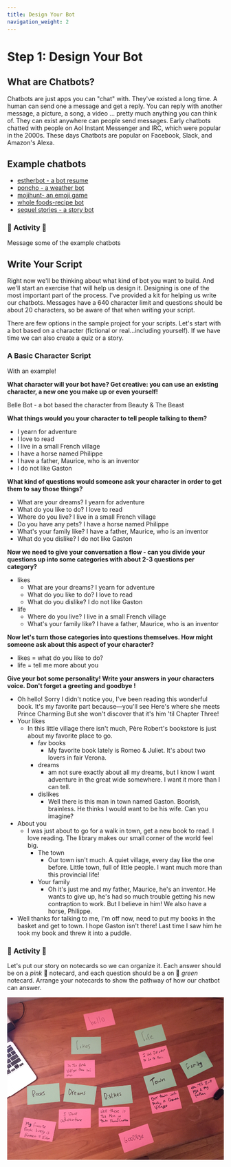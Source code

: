 ```yaml
---
title: Design Your Bot
navigation_weight: 2
---
```


# Step 1: Design Your Bot


## What are Chatbots?

Chatbots are just apps you can "chat" with. They've existed a long time. A human can send one a message and get a reply. You can reply with another message, a picture, a song, a video ... pretty much anything you can think of. They can exist anywhere can people send messages. Early chatbots chatted with people on Aol Instant Messenger and IRC, which were popular in the 2000s. These days Chatbots are popular on Facebook, Slack, and Amazon's Alexa.


## Example chatbots
* [estherbot - a bot resume](http://www.estherbot.com/)
* [poncho - a weather bot](https://www.messenger.com/t/hiponcho)
* [mojihunt- an emoji game](https://www.messenger.com/t/mojihunt)
* [whole foods-recipe bot](https://www.messenger.com/t/WholeFoods)
* [sequel stories - a story bot](https://www.facebook.com/storiesonsequel/)


### :tada: **Activity** :tada:
Message some of the example chatbots

## Write Your Script
Right now we'll be thinking about what kind of bot you want to build. And we'll start an exercise that will help us design it. Designing is one of the most important part of the process. I've provided a kit for helping us write our chatbots. Messages have a 640 character limit and questions should be about 20 characters, so be aware of that when writing your script.

There are few options in the sample project for your scripts. Let's start with a bot based on a character (fictional or real...including yourself). If we have time we can also create a quiz or a story.

### A Basic Character Script
With an example!

**What character will your bot have? Get creative: you can use an existing character, a new one you make up or even yourself!**

Belle Bot - a bot based the character from Beauty & The Beast

**What things would you your character to tell people talking to them?**

* I yearn for adventure
* I love to read
* I live in a small French village
* I have a horse named Philippe
* I have a father, Maurice, who is an inventor
* I do not like Gaston

**What kind of questions would someone ask your character in order to get them to say those things?**

* What are your dreams?  I yearn for adventure
* What do you like to do? I love to read
* Where do you live? I live in a small French village
* Do you have any pets? I have a horse named Philippe
* What's your family like? I have a father, Maurice, who is an inventor
* What do you dislike? I do not like Gaston

**Now we need to give your conversation a flow - can you divide your questions up into some categories with about 2-3 questions per category?**

* likes
  * What are your dreams?  I yearn for adventure
  * What do you like to do? I love to read
  * What do you dislike? I do not like Gaston
* life
  * Where do you live? I live in a small French village
  * What's your family like? I have a father, Maurice, who is an inventor
  
  
 **Now let's turn those categories into questions themselves. How might someone ask about this aspect of your character?**
 
 * likes = what do you like to do?
 * life = tell me more about you
 
**Give your bot some personality! Write your answers in your characters voice. Don&#39;t forget a greeting and goodbye !**

* Oh hello! Sorry I didn't notice you, I've been reading this wonderful book. It's my favorite part because—you'll see
Here's where she meets Prince Charming But she won't discover that it's him 'til Chapter Three! 
* Your likes
  * In this little village there isn't much, Père Robert's bookstore is just about my favorite place to go. 
    * fav books
      * My favorite book lately is Romeo & Juliet. It's about two lovers in fair Verona. 
    * dreams
      *  am not sure exactly about all my dreams, but I know I want adventure in the great wide somewhere. I want it more than I can tell.
    * dislikes
      * Well there is this man in town named Gaston. Boorish, brainless. He thinks I would want to be his wife. Can you imagine?
* About you
  * I was just about to go for a walk in town, get a new book to read. I love reading. The library makes our small corner of the world feel big. 
    * The town
      * Our town isn't much. A quiet village, every day like the one before. Little town, full of little people. I want much more than this provincial life!
    * Your family
      * Oh it's just me and my father, Maurice, he's an inventor. He wants to give up, he's had so much trouble getting his new contraption to work. But I believe in him! We also have a horse, Philippe.
* Well thanks for talking to me, I'm off now, need to put my books in the basket and get to town. I hope Gaston isn't there! Last time I saw him he took my book and threw it into a puddle.

### :tada: **Activity** :tada:

Let's put our story on notecards so we can organize it. Each answer should be on a *pink* :cherry_blossom: notecard, and each question should be a on :green_heart: *green* notecard. Arrange your notecards to show the pathway of how our chatbot can answer. 

![create your story with notecards](assets/images/cards-story.jpg)
